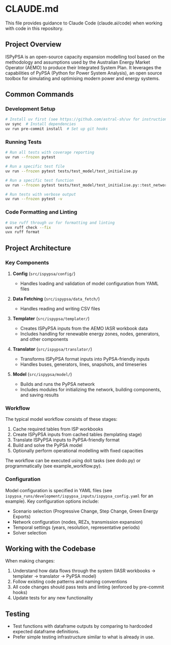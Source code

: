 # CLAUDE.md

This file provides guidance to Claude Code (claude.ai/code) when working with code in this repository.

## Project Overview

ISPyPSA is an open-source capacity expansion modelling tool based on the methodology and assumptions used by the Australian Energy Market Operator (AEMO) to produce their Integrated System Plan. It leverages the capabilities of PyPSA (Python for Power System Analysis), an open source toolbox for simulating and optimising modern power and energy systems.

## Common Commands

### Development Setup

```bash
# Install uv first (see https://github.com/astral-sh/uv for instructions)
uv sync  # Install dependencies
uv run pre-commit install  # Set up git hooks
```

### Running Tests

```bash
# Run all tests with coverage reporting
uv run --frozen pytest

# Run a specific test file
uv run --frozen pytest tests/test_model/test_initialise.py

# Run a specific test function
uv run --frozen pytest tests/test_model/test_initialise.py::test_network_initialisation

# Run tests with verbose output
uv run --frozen pytest -v
```

### Code Formatting and Linting

```bash
# Use ruff through uv for formatting and linting
uvx ruff check --fix
uvx ruff format
```

## Project Architecture

### Key Components

1. **Config** (`src/ispypsa/config/`)
   - Handles loading and validation of model configuration from YAML files

2. **Data Fetching** (`src/ispypsa/data_fetch/`)
   - Handles reading and writing CSV files

3. **Templater** (`src/ispypsa/templater/`)
   - Creates ISPyPSA inputs from the AEMO IASR workbook data
   - Includes handling for renewable energy zones, nodes, generators, and other components

4. **Translator** (`src/ispypsa/translator/`)
   - Transforms ISPyPSA format inputs into PyPSA-friendly inputs
   - Handles buses, generators, lines, snapshots, and timeseries

5. **Model** (`src/ispypsa/model/`)
   - Builds and runs the PyPSA network
   - Includes modules for initializing the network, building components, and saving results

### Workflow

The typical model workflow consists of these stages:
1. Cache required tables from ISP workbooks
2. Create ISPyPSA inputs from cached tables (templating stage)
3. Translate ISPyPSA inputs to PyPSA-friendly format
4. Build and solve the PyPSA model
5. Optionally perform operational modelling with fixed capacities

The workflow can be executed using doit tasks (see dodo.py) or programmatically (see example_workflow.py).

### Configuration

Model configuration is specified in YAML files (see `ispypsa_runs/development/ispypsa_inputs/ispypsa_config.yaml` for an example). Key configuration options include:
- Scenario selection (Progressive Change, Step Change, Green Energy Exports)
- Network configuration (nodes, REZs, transmission expansion)
- Temporal settings (years, resolution, representative periods)
- Solver selection

## Working with the Codebase

When making changes:
1. Understand how data flows through the system (IASR workbooks → templater → translator → PyPSA model)
2. Follow existing code patterns and naming conventions
3. All code changes should pass tests and linting (enforced by pre-commit hooks)
4. Update tests for any new functionality

## Testing

- Test functions with dataframe outputs by comparing to hardcoded expected dataframe
  definitions.
- Prefer simple testing infrastructure similar to what is already in use.
